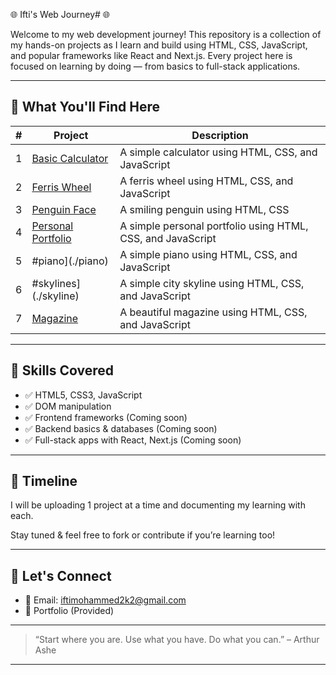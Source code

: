 🌐 Ifti's Web Journey# 🌐 

Welcome to my web development journey! This repository is a collection of my hands-on projects as I learn and build using HTML, CSS, JavaScript, and popular frameworks like React and Next.js. Every project here is focused on learning by doing — from basics to full-stack applications.

---

## 🚀 What You'll Find Here

| # | Project | Description |
|---|---------|-------------|
| 1 | [Basic Calculator](./basic-calculator) | A simple calculator using HTML, CSS, and JavaScript |
| 2 | [Ferris Wheel](./ferriswheel) | A ferris wheel using HTML, CSS, and JavaScript |
| 3 | [Penguin Face](./penguin) | A smiling penguin using HTML, CSS |
| 4 | [Personal Portfolio](./personal-portfolio) | A simple personal portfolio using HTML, CSS, and JavaScript |
| 5 | #piano](./piano) | A simple piano using HTML, CSS, and JavaScript |
| 6 | #skylines](./skyline) | A simple city skyline using HTML, CSS, and JavaScript |
| 7 | [Magazine](./magazine) | A beautiful magazine using HTML, CSS, and JavaScript |
---

## 📌 Skills Covered

- ✅ HTML5, CSS3, JavaScript
- ✅ DOM manipulation
- ✅ Frontend frameworks (Coming soon)
- ✅ Backend basics & databases (Coming soon)
- ✅ Full-stack apps with React, Next.js (Coming soon)

---

## 📅 Timeline

I will be uploading 1 project at a time and documenting my learning with each.

Stay tuned & feel free to fork or contribute if you’re learning too!

---

## 🤝 Let's Connect

- 📧 Email: iftimohammed2k2@gmail.com 
- 🧠 Portfolio (Provided)

---

> “Start where you are. Use what you have. Do what you can.” – Arthur Ashe



---


